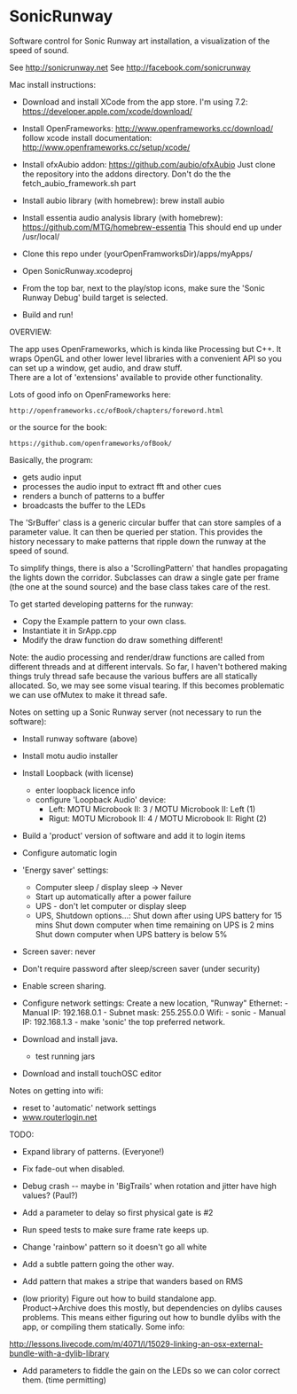 # SonicRunway

Software control for Sonic Runway art installation, a visualization of the
speed of sound.  

See http://sonicrunway.net
See http://facebook.com/sonicrunway

Mac install instructions:

- Download and install XCode from the app store.  I'm using 7.2:
    https://developer.apple.com/xcode/download/

- Install OpenFrameworks:  http://www.openframeworks.cc/download/
  follow xcode install documentation:  http://www.openframeworks.cc/setup/xcode/

- Install ofxAubio addon:  https://github.com/aubio/ofxAubio
  Just clone the repository into the addons directory.
  Don't do the the fetch_aubio_framework.sh part

- Install aubio library (with homebrew):
   brew install aubio

- Install essentia audio analysis library (with homebrew):
    https://github.com/MTG/homebrew-essentia
    This should end up under /usr/local/

- Clone this repo under (yourOpenFramworksDir)/apps/myApps/

- Open SonicRunway.xcodeproj

- From the top bar, next to the play/stop icons, make sure the 
  'Sonic Runway Debug' build target is selected.

- Build and run! 

OVERVIEW:

The app uses OpenFrameworks, which is kinda like Processing but C++.
It wraps OpenGL and other lower level libraries with a convenient
API so you can set up a window, get audio, and draw stuff.  
There are a lot of 'extensions' available to provide other 
functionality.  

Lots of good info on OpenFrameworks here:

    http://openframeworks.cc/ofBook/chapters/foreword.html

or the source for the book:

    https://github.com/openframeworks/ofBook/

Basically, the program:
  - gets audio input
  - processes the audio input to extract fft and other cues
  - renders a bunch of patterns to a buffer
  - broadcasts the buffer to the LEDs

The 'SrBuffer' class is a generic circular buffer that can store
samples of a parameter value.  It can then be queried per station.
This provides the history necessary to make patterns that ripple
down the runway at the speed of sound.  

To simplify things, there is also a 'ScrollingPattern' that handles
propagating the lights down the corridor.  Subclasses can draw a single
gate per frame (the one at the sound source) and the base class takes
care of the rest.

To get started developing patterns for the runway: 
  - Copy the Example pattern to your own class.  
  - Instantiate it in SrApp.cpp
  - Modify the draw function do draw something different!

Note: the audio processing and render/draw
functions are called from different threads and at different 
intervals.  So far, I haven't bothered making things truly 
thread safe because the various buffers are all statically 
allocated. So, we may see some visual tearing.  If this becomes 
problematic we can use ofMutex to make it thread safe.

Notes on setting up a Sonic Runway server (not necessary to run the software):

- Install runway software (above)

- Install motu audio installer 

- Install Loopback (with license)
    - enter loopback licence info
    - configure 'Loopback Audio' device:
       - Left:  MOTU Microbook II: 3 / MOTU Microbook II: Left (1)
       - Rigut: MOTU Microbook II: 4 / MOTU Microbook II: Right (2)

- Build a 'product' version of software and add it to login items

- Configure automatic login

- 'Energy saver' settings:
    - Computer sleep / display sleep -> Never
    - Start up automatically after a power failure
    - UPS - don't let computer or display sleep
    - UPS, Shutdown options...:
        Shut down after using UPS battery for 15 mins
        Shut down computer when time remaining on UPS is 2 mins
        Shut down computer when UPS battery is below 5%

- Screen saver:  never

- Don't require password after sleep/screen saver (under security)

- Enable screen sharing.

- Configure network settings:
   Create a new location, "Runway"
   Ethernet:
      - Manual IP:  192.168.0.1
      - Subnet mask:  255.255.0.0
   Wifi:
      - sonic
      - Manual IP:  192.168.1.3
      - make 'sonic' the top preferred network.

- Download and install java.
    - test running jars

- Download and install touchOSC editor

Notes on getting into wifi:
   - reset to 'automatic' network settings
   - www.routerlogin.net

TODO:

- Expand library of patterns. (Everyone!)

- Fix fade-out when disabled.

- Debug crash -- maybe in 'BigTrails' when rotation and jitter
  have high values?  (Paul?)

- Add a parameter to delay so first physical gate is #2

- Run speed tests to make sure frame rate keeps up.

- Change 'rainbow' pattern so it doesn't go all white

- Add a subtle pattern going the other way.

- Add pattern that makes a stripe that wanders based on RMS

- (low priority) Figure out how to build standalone app.  
  Product->Archive does this mostly,
  but dependencies on dylibs causes problems.  This means either figuring out
  how to bundle dylibs with the app, or compiling them statically.  Some info:

http://lessons.livecode.com/m/4071/l/15029-linking-an-osx-external-bundle-with-a-dylib-library

- Add parameters to fiddle the gain on the LEDs so we can color 
  correct them.  (time permitting)


